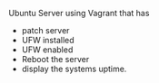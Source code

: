 Ubuntu Server using Vagrant that has 
* patch server
* UFW installed 
* UFW enabled
* Reboot the server
* display the systems uptime.

